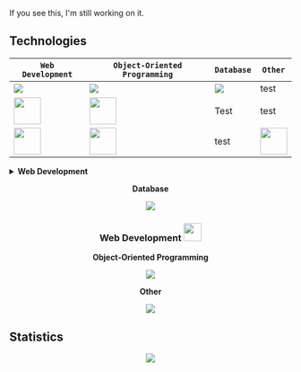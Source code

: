 If you see this, I'm still working on it.

<h2>Technologies</h2>

| `Web Development` | `Object-Oriented Programming` | `Database` | `Other` |
| -- | -- | -- | -- |
|<img src="https://skillicons.dev/icons?i=html,css,js,nodejs,vscode&perline=4"/>|<img src="https://skillicons.dev/icons?i=cs,java,visualstudio,eclipse&perline=2"/>|<img src="https://skillicons.dev/icons?i=mysql,mongodb&perline=3"/>| test |
|<img src="https://skillicons.dev/icons?i=css" height="48"/>|<img src="./icons/ActivityPub-Dark.svg" width="48">| Test| test |
|<img src="https://skillicons.dev/icons?i=js" height="48"/>|<img src="https://skillicons.dev/icons?i=cs" height="48"/>|test |<img src="https://skillicons.dev/icons?i=bash" height="48"/>|


<details>
<summary><b>Web Development</b></summary>
<img src="https://skillicons.dev/icons?i=html,css,js,nodejs&perline=3"/>
</details>


<div align="center">
  
  <b>Database</b>
    
  <img src="https://skillicons.dev/icons?i=mysql"/>
  
  <h3>Web Development <img height="32px" src="https://skillicons.dev/icons?i=html,css,js,nodejs"/></h3>
  
  <b>Object-Oriented Programming</b>
    
  <img src="https://skillicons.dev/icons?i=cs"/>
  
  <b>Other</b>
    
  <img src="https://skillicons.dev/icons?i=java"/>

</div>

## Statistics
<div align="center">
<img src="http://github-profile-summary-cards.vercel.app/api/cards/profile-details?username=deltagamingch&theme=tokyonight"/>
</div>
